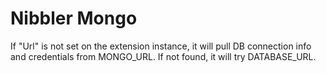 # Nibbler Mongo

If "Url" is not set on the extension instance, it will pull DB connection info and credentials from MONGO_URL. 
If not found, it will try DATABASE_URL.

